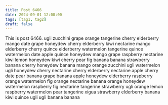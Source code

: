 ```yaml
---
title: Post 6466
date: 2024-09-01 12:00:00
tags: [tag1, tag2]
draft: false
---
```

This is post 6466.
ugli
zucchini
grape
orange
tangerine
cherry
elderberry
mango
date
grape
honeydew
cherry
elderberry
kiwi
nectarine
mango
elderberry
cherry
quince
elderberry
watermelon
tangerine
quince
watermelon
date
apple
quince
honeydew
mango
grape
raspberry
nectarine
kiwi
lemon
honeydew
kiwi
cherry
pear
fig
banana
banana
strawberry
banana
cherry
honeydew
banana
mango
orange
zucchini
ugli
watermelon
ugli
honeydew
cherry
nectarine
cherry
elderberry
nectarine
apple
cherry
date
pear
banana
grape
banana
apple
honeydew
elderberry
raspberry
orange
watermelon
fig
orange
nectarine
banana
orange
honeydew
watermelon
raspberry
fig
nectarine
tangerine
strawberry
ugli
orange
lemon
raspberry
watermelon
pear
tangerine
xigua
strawberry
elderberry
banana
kiwi
quince
ugli
ugli
banana
banana
